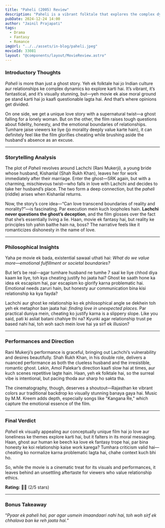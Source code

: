 ```yaml
---
title: "Paheli (2005) Review"
description: "Paheli is a vibrant folktale that explores the complex dynamics of Indian culture and relationships through a supernatural lens, raising questions about fidelity and emotional boundaries."
pubDate: 2024-12-24 14:00
author: "Jainil Prajapati"
tags:
  - Drama
  - Fantasy
  - Romance
imgUrl: "../../assets/in-blog/paheli.jpeg"
movieId: 33081
layout: "@components/layout/MovieReview.astro"
---
```


### **Introductory Thoughts**

_Paheli_ is more than just a ghost story. Yeh ek folktale hai jo Indian culture aur relationships ke complex dynamics ko explore karti hai. It’s vibrant, it’s fantastical, and it’s visually stunning, but—yeh movie ek aise moral ground pe stand karti hai jo kaafi questionable lagta hai. And that’s where opinions get divided.

On one side, we get a unique love story with a supernatural twist—a ghost falling for a lonely woman. But on the other, the film raises tough questions about fidelity, honesty, and the emotional boundaries of relationships. Tumhare jaise viewers ke liye (jo morality deeply value karte hain), it can definitely feel like the film glorifies cheating while brushing aside the husband's absence as an excuse.

---

### **Storytelling Analysis**

The plot of _Paheli_ revolves around Lachchi (Rani Mukerji), a young bride whose husband, Kishanlal (Shah Rukh Khan), leaves her for work immediately after their marriage. Enter the ghost—SRK again, but with a charming, mischievous twist—who falls in love with Lachchi and decides to take her husband’s place. The two form a deep connection, but the _paheli_ (riddle) arises when Kishanlal returns.

Now, the story’s core idea—“Can love transcend boundaries of reality and morality?”—is fascinating. Par execution mein kuch loopholes hain. **Lachchi never questions the ghost’s deception**, and the film glosses over the fact that she’s essentially living a lie. Haan, movie ek fantasy hai, but reality ke principles toh yahin baithe hain na, boss? The narrative feels like it romanticizes dishonesty in the name of love.

---

### **Philosophical Insights**

Yaha pe movie ek bada, existential sawaal uthati hai: _What do we value more—emotional fulfillment or societal boundaries?_

But let’s be real—agar tumhare husband ne tumhe 7 saal ke liye chhod diya kaam ke liye, toh kya cheating justify ho jaata hai? Ghost ke saath hone ka idea ek escapism hai, par escapism ko glorify karna problematic hai. Emotional needs zaruri hain, but honesty aur communication bina kisi relationship ka kya fayda?

Lachchi aur ghost ke relationship ko ek philosophical angle se dekhein toh yeh ek metaphor ban jaata hai: _finding love in unexpected places._ Par practical duniya mein, cheating ko justify karna is a slippery slope. Like you said, pati ki asliat batani chahiye thi na? Kyunki agar relationship trust pe based nahi hai, toh woh sach mein love hai ya sirf ek illusion?

---

### **Performances and Direction**

Rani Mukerji’s performance is graceful, bringing out Lachchi’s vulnerability and desires beautifully. Shah Rukh Khan, in his double role, delivers a nuanced performance as both the clueless husband and the irresistible, romantic ghost. Lekin, Amol Palekar’s direction kaafi slow hai at times, aur kuch scenes repetitive lagte hain. Haan, yeh ek folktale hai, so the surreal vibe is intentional, but pacing thoda aur sharp ho sakta tha.

The cinematography, though, deserves a shoutout—Rajasthan ke vibrant colors aur traditional backdrop ko visually stunning banaya gaya hai. Music by M.M. Kreem adds depth, especially songs like "Kangana Re," which capture the emotional essence of the film.

---

### **Final Verdict**

_Paheli_ ek visually appealing aur conceptually unique film hai jo love aur loneliness ke themes explore karti hai, but it falters in its moral messaging. Haan, ghost aur human ke beech ka love ek fantasy trope hai, par bina honesty ke koi relationship kaise work karega? Tumhara criticism valid hai—cheating ko normalize karna problematic lagta hai, chahe context kuch bhi ho.

So, while the movie is a cinematic treat for its visuals and performances, it leaves behind an unsettling aftertaste for viewers who value relationship ethics.

**Rating:** 🌟🌟 (2/5 stars)

---

### **Bonus Takeaway**

“_Pyaar ek paheli hai, par agar usmein imaandaari nahi hai, toh woh sirf ek chhalava ban ke reh jaata hai._”
